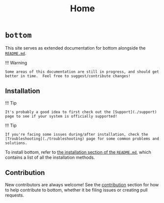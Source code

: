 ﻿---
title: Home
---

# `bottom`

This site serves as extended documentation for bottom alongside the [`README.md`](https://github.com/ClementTsang/bottom#readme).

!!! Warning

    Some areas of this documentation are still in progress, and should get better in time.  Feel free to suggest/contribute changes!

## Installation

!!! Tip

    It's probably a good idea to first check out the [Support](./support) page to see if your system is officially supported!

!!! Tip

    If you're facing some issues during/after installation, check the [Troubleshooting](./troubleshooting) page for some common problems and solutions.

To install bottom, refer to [the installation section of the `README.md`](https://github.com/ClementTsang/bottom#installation),
which contains a list of all the installation methods.

## Contribution

New contributors are always welcome! See the [contribution](./contribution/issues-and-pull-requests/) section for how to help contribute to
bottom, whether it be filing issues or creating pull requests.
